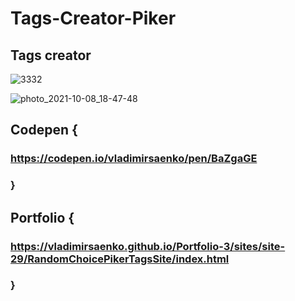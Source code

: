 # Tags-Creator-Piker

## Tags creator

![3332](https://user-images.githubusercontent.com/56477695/135914762-dd291547-3c10-4761-9b04-4ac86a0ea7d8.jpg)

![photo_2021-10-08_18-47-48](https://user-images.githubusercontent.com/56477695/136625622-4984c1d0-9ea6-4f9f-a832-f5e8e45b3a71.jpg)

## Codepen {

### https://codepen.io/vladimirsaenko/pen/BaZgaGE

### }

## Portfolio {

### https://vladimirsaenko.github.io/Portfolio-3/sites/site-29/RandomChoicePikerTagsSite/index.html

### }
